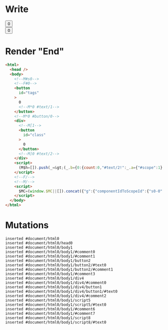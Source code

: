 # Write
  <!--M#s0--><!--F#0--><button id=tags>0<!M*0 #text/1></button><!M*0 #button/0><div><!M[1><button id=class>0</button><!M]0 #text/2></div><script>(M$h=[]).push(_=>(_.b={0:{count:0,"#text/2!":_.a={"#scope":1},"#scope":0},1:_.a}),[0,"packages/translator-interop/src/__tests__/fixtures/interop-nested-class-to-tags/components/tags-layout.marko_0_count",])</script><!--F/--><!--M/--><script>$MC=(window.$MC||[]).concat({"g":{"componentIdToScopeId":{"s0-0":0}},"w":[["s0",0,{},{"f":1}]],"t":["packages/translator-interop/src/__tests__/fixtures/interop-nested-class-to-tags/template.marko"]})</script>


# Render "End"
```html
<html>
  <head />
  <body>
    <!--M#s0-->
    <!--F#0-->
    <button
      id="tags"
    >
      0
      <!--M*0 #text/1-->
    </button>
    <!--M*0 #button/0-->
    <div>
      <!--M[1-->
      <button
        id="class"
      >
        0
      </button>
      <!--M]0 #text/2-->
    </div>
    <script>
      (M$h=[]).push(_=&gt;(_.b={0:{count:0,"#text/2!":_.a={"#scope":1},"#scope":0},1:_.a}),[0,"packages/translator-interop/src/__tests__/fixtures/interop-nested-class-to-tags/components/tags-layout.marko_0_count",])
    </script>
    <!--F/-->
    <!--M/-->
    <script>
      $MC=(window.$MC||[]).concat({"g":{"componentIdToScopeId":{"s0-0":0}},"w":[["s0",0,{},{"f":1}]],"t":["packages/translator-interop/src/__tests__/fixtures/interop-nested-class-to-tags/template.marko"]})
    </script>
  </body>
</html>
```

# Mutations
```
inserted #document/html0
inserted #document/html0/head0
inserted #document/html0/body1
inserted #document/html0/body1/#comment0
inserted #document/html0/body1/#comment1
inserted #document/html0/body1/button2
inserted #document/html0/body1/button2/#text0
inserted #document/html0/body1/button2/#comment1
inserted #document/html0/body1/#comment3
inserted #document/html0/body1/div4
inserted #document/html0/body1/div4/#comment0
inserted #document/html0/body1/div4/button1
inserted #document/html0/body1/div4/button1/#text0
inserted #document/html0/body1/div4/#comment2
inserted #document/html0/body1/script5
inserted #document/html0/body1/script5/#text0
inserted #document/html0/body1/#comment6
inserted #document/html0/body1/#comment7
inserted #document/html0/body1/script8
inserted #document/html0/body1/script8/#text0
```